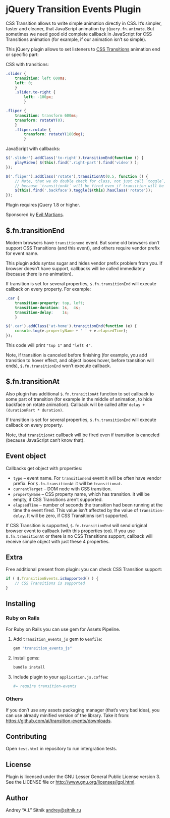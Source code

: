 # jQuery Transition Events Plugin

CSS Transition allows to write simple animation directly in CSS. It’s simpler,
faster and cleaner, that JavaScript animation by `jQuery.fn.animate`.
But sometimes we need good old complete callback in JavaScript for
CSS Transitions animation (for example, if our animation isn’t so simple).

This jQuery plugin allows to set listeners to [CSS Transitions] animation end or
specific part:

CSS with transitions:
```css
.slider {
    transition: left 600ms;
    left: 0;
    }
    .slider.to-right {
        left: -100px;
        }

.fliper {
    transition: transform 600ms;
    transform: rotateY(0);
    }
    .fliper.rotate {
        transform: rotateY(180deg);
        }
```

JavaScript with callbacks:
```js
$('.slider').addClass('to-right').transitionEnd(function () {
    playVideo( $(this).find('.right-part').find('video') );
});

$('.fliper').addClass('rotate'),transitionAt(0.5, function () {
    // Note, that we do double check for class, not just call `toggle`,
    // because `transitionAt` will be fired even if transition will be canceled.
    $(this).find('.backface').toggle($(this).hasClass('rotate'));
});
```

Plugin requires jQuery 1.8 or higher.

Sponsored by [Evil Martians].

[CSS Transitions]: https://developer.mozilla.org/en-US/docs/CSS/Using_CSS_transitions
[Evil Martians]:   http://evilmartians.com/

## $.fn.transitionEnd

Modern browsers have `transitionend` event. But some old browsers don’t support
CSS Transitions (and this event), and others require vendor prefix for
event name.

This plugin adds syntax sugar and hides vendor prefix problem from you.
If browser doesn’t have support, callbacks will be called immediately
(because there is no animation).

If transition is set for several properties, `$.fn.transitionEnd` will execute
callback on every property. For example:

```css
.car {
    transition-property: top, left;
    transition-duration: 1s,  4s;
    transition-delay:    1s;
    }
```

```js
$('.car').addClass('at-home').transitionEnd(function (e) {
    console.log(e.propertyName + ' ' + e.elapsedTime);
});
```

This code will print `"top 1"` and `"left 4"`.

Note, if transition is canceled before finishing (for example, you add
transition to hover effect, and object looses hover, before transition
will ends), `$.fn.transitionEnd` won’t execute callback.

## $.fn.transitionAt

Also plugin has additional `$.fn.transitionAt` function to set callback
to some part of transition (for example in the middle of animation, to hide
backface on rotate animation). Callback will be called after
`delay + (durationPart * duration)`.

If transition is set for several properties, `$.fn.transitionEnd` will execute
callback on every property.

Note, that `transitionAt` callback will be fired even if transition is canceled
(because JavaScript can’t know that).

## Event object

Callbacks get object with properties:
* `type` – event name. For `transitionend` event it will be often have
   vendor prefix. For `$.fn.transitionAt` it will be `transitionat`.
* `currentTarget` – DOM node with CSS transition.
* `propertyName` – CSS property name, which has transition. it will be empty,
  if CSS Transitions aren’t supported.
* `elapsedTime` – number of seconds the transition had been running at the time
  the event fired. This value isn't affected by the value of `transition-delay`.
  It will be zero, if CSS Transitions isn’t supported.

If CSS Transition is supported, `$.fn.transitionEnd` will send original browser
event to callback (with this properties too). If you use `$.fn.transitionAt` or
there is no CSS Transitions support, callback will receive simple object
with just these 4 properties.

## Extra

Free additional present from plugin: you can check CSS Transition support:

```js
if ( $.TransitionEvents.isSupported() ) {
    // CSS Transitions is supported
}
```

## Installing

### Ruby on Rails

For Ruby on Rails you can use gem for Assets Pipeline.

1. Add `transition_events_js` gem to `Gemfile`:

   ```ruby
   gem "transition_events_js"
   ```

2. Install gems:

   ```sh
   bundle install
   ```

3. Include plugin to your `application.js.coffee`:

   ```coffee
   #= require transition-events
   ```

### Others

If you don’t use any assets packaging manager (that’s very bad idea), you can use
already minified version of the library.
Take it from: <https://github.com/ai/transition-events/downloads>.

## Contributing

Open `test.html` in repository to run intergration tests.

## License

Plugin is licensed under the GNU Lesser General Public License version 3.
See the LICENSE file or http://www.gnu.org/licenses/lgpl.html.

## Author

Andrey “A.I.” Sitnik <andrey@sitnik.ru>
